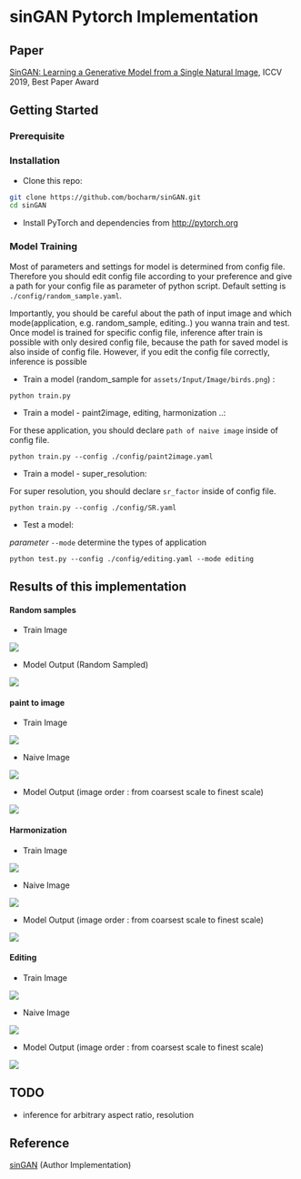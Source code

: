 # sinGAN Pytorch Implementation

## Paper

[SinGAN: Learning a Generative Model from a Single Natural Image](https://arxiv.org/abs/1905.01164), ICCV 2019, Best Paper Award


## Getting Started

### Prerequisite
 

### Installation
- Clone this repo:
```bash
git clone https://github.com/bocharm/sinGAN.git
cd sinGAN
```
- Install PyTorch and dependencies from http://pytorch.org   

### Model Training
Most of parameters and settings for model is determined from config file. Therefore you should edit config file according to your preference and give a path for your config file as parameter of python script. Default setting is `./config/random_sample.yaml`.

Importantly, you should be careful about the path of input image and which mode(application, e.g. random_sample, editing..) you wanna train and test. Once model is trained for specific config file, inference after train is possible with only desired config file, because the path for saved model is also inside of config file. However, if you edit the config file correctly, inference is possible  

- Train a model (random_sample for `assets/Input/Image/birds.png`) :

``` 
python train.py
```

- Train a model - paint2image, editing, harmonization ..:

For these application, you should declare `path of naive image` inside of config file. 
```
python train.py --config ./config/paint2image.yaml
```

- Train a model - super_resolution:

For super resolution, you should declare `sr_factor`  inside of config file.
```
python train.py --config ./config/SR.yaml
```

- Test a model:

_parameter_ `--mode` determine the types of application   
```
python test.py --config ./config/editing.yaml --mode editing
```


## Results of this implementation

#### Random samples
- Train Image

![](assets/Input/Images/birds.png)
- Model Output (Random Sampled)

![](assets/samples/birds_randomsample.jpg)

#### paint to image
- Train Image 

![](assets/Input/Images/cows.png)

- Naive Image

![](assets/Input/Paint/cows.png)

- Model Output (image order : from coarsest scale to finest scale)

![](assets/samples/cows_paint2image.png)

#### Harmonization
- Train Image 

![](assets/Input/Images/starry_night.png)

- Naive Image

![](assets/Input/Harmonization/starry_night_naive.png)

- Model Output (image order : from coarsest scale to finest scale)

![](assets/samples/starry_night_harmonization.png)

#### Editing
- Train Image 

![](assets/Input/Images/stone.png)

- Naive Image

![](assets/Input/Editing/stone_edit.png)

- Model Output (image order : from coarsest scale to finest scale)

![](assets/samples/stone_editing.png)


## TODO
- inference for arbitrary aspect ratio, resolution

## Reference 
[sinGAN](https://github.com/tamarott/SinGAN) (Author Implementation)
